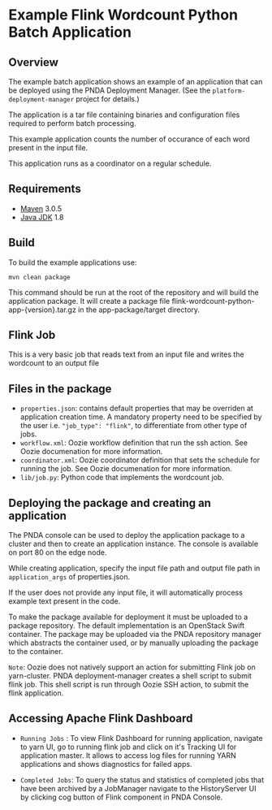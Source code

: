 # Example Flink Wordcount Python Batch Application

## Overview

The example batch application shows an example of an application that can be deployed using the PNDA Deployment Manager. (See the `platform-deployment-manager` project for details.)

The application is a tar file containing binaries and configuration files required to perform batch processing. 

This example application counts the number of occurance of each word present in the input file.

This application runs as a coordinator on a regular schedule.

## Requirements

* [Maven](https://maven.apache.org/docs/3.0.5/release-notes.html) 3.0.5
* [Java JDK](https://docs.oracle.com/javase/8/docs/technotes/guides/install/install_overview.html) 1.8

## Build

To build the example applications use:

````
mvn clean package
````

This command should be run at the root of the repository and will build the application package. It will create a package file flink-wordcount-python-app-{version}.tar.gz in the app-package/target directory. 

## Flink Job

This is a very basic job that reads text from an input file and writes the wordcount to an output file

## Files in the package

- `properties.json`: contains default properties that may be overriden at application creation time. A mandatory property need to be specified by the user i.e. `"job_type": "flink"`, to differentiate from other type of jobs.
- `workflow.xml`: Oozie workflow definition that run the ssh action. See Oozie documenation for more information.
- `coordinator.xml`: Oozie coordinator definition that sets the schedule for running the job. See Oozie documenation for more information.
- `lib/job.py`: Python code that implements the wordcount job.

## Deploying the package and creating an application

The PNDA console can be used to deploy the application package to a cluster and then to create an application instance. The console is available on port 80 on the edge node.

While creating application, specify the input file path and output file path in `application_args` of properties.json.

If the user does not provide any input file, it will automatically process example text present in the code.

To make the package available for deployment it must be uploaded to a package repository. The default implementation is an OpenStack Swift container. The package may be uploaded via the PNDA repository manager which abstracts the container used, or by manually uploading the package to the container.

`Note`: Oozie does not natively support an action for submitting Flink job on yarn-cluster.  PNDA deployment-manager creates a shell script to submit flink job. This shell script is run through Oozie SSH action, to submit the flink application.

## Accessing Apache Flink Dashboard

- `Running Jobs` : To view Flink Dashboard for running application, navigate to yarn UI, go to running flink job and click on it's Tracking UI for application master. It allows to access log files for running YARN applications and shows diagnostics for failed apps.

- `Completed Jobs`: To query the status and statistics of completed jobs that have been archived by a JobManager navigate to the HistoryServer UI by clicking cog button of Flink component in PNDA Console.
